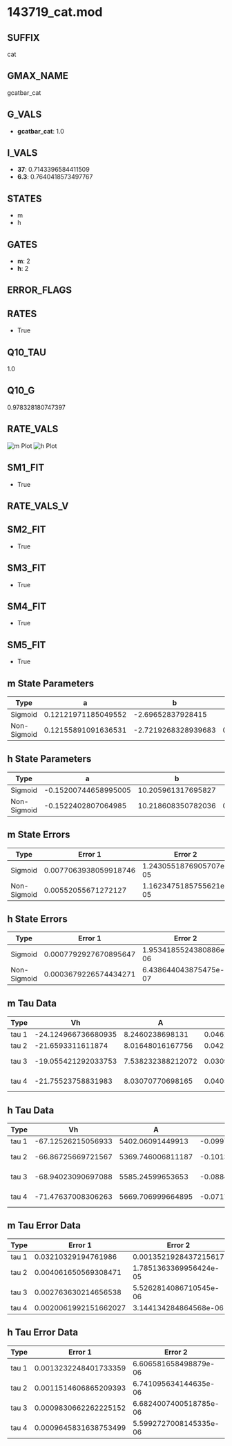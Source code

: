 # 143719_cat.mod

## SUFFIX

cat

## GMAX_NAME

gcatbar_cat

## G_VALS

- **gcatbar_cat**: 1.0

## I_VALS

- **37**: 0.7143396584411509
- **6.3**: 0.7640418573497767

## STATES

- m
- h

## GATES

- **m**: 2
- **h**: 2

## ERROR_FLAGS


## RATES

- True

## Q10_TAU

1.0

## Q10_G

0.978328180747397

## RATE_VALS

![m Plot](/Users/pbozelos/Dropbox/icg-Chai-Panos/supermodels/output_markdown_files/Ca/143719_cat.mod/images/m.png)
![h Plot](/Users/pbozelos/Dropbox/icg-Chai-Panos/supermodels/output_markdown_files/Ca/143719_cat.mod/images/h.png)

## SM1_FIT

- True

## RATE_VALS_V

## SM2_FIT

- True

## SM3_FIT

- True

## SM4_FIT

- True

## SM5_FIT

- True

## m State Parameters

| Type | a | b | c | d |
| --- | --- | --- | --- | --- |
| Sigmoid | 0.12121971185049552 | -2.69652837928415 |
| Non-Sigmoid | 0.12155891091636531 | -2.7219268328939683 | 0.9983703442921203 | -0.002203864830249283 |

## h State Parameters

| Type | a | b | c | d |
| --- | --- | --- | --- | --- |
| Sigmoid | -0.15200744658995005 | 10.205961317695827 |
| Non-Sigmoid | -0.1522402807064985 | 10.218608350782036 | 0.99889262505666 | -9.671320483740723e-06 |

## m State Errors

| Type | Error 1 | Error 2 | Error 3 |
| --- | --- | --- | --- |
| Sigmoid | 0.0077063938059918746 | 1.2430551876905707e-05 | 0.005305742275837111 |
| Non-Sigmoid | 0.00552055671272127 | 1.1623475185755621e-05 | 0.0038008245976305457 |

## h State Errors

| Type | Error 1 | Error 2 | Error 3 |
| --- | --- | --- | --- |
| Sigmoid | 0.0007792927670895647 | 1.9534185524380886e-06 | 0.0006778028135483109 |
| Non-Sigmoid | 0.0003679226574434271 | 6.438644043875475e-07 | 0.0003200068355756534 |

## m Tau Data

| Type | Vh | A | b1 | b2 | c1 | c2 | d1 | d2 | e1 | e2 |
| --- | --- | --- | --- | --- | --- | --- | --- | --- | --- | --- |
| tau 1 | -24.124966736680935 | 8.2460238698131 | 0.04628147189785006 | 0.06740732750080869 |
| tau 2 | -21.6593311611874 | 8.01648016167756 | 0.04217801876560847 | -1.64448269783033e-05 | 0.08135658442706427 | -0.000365354564544681 |
| tau 3 | -19.055421292033753 | 7.538232388212072 | 0.030987330518793554 | -0.00025761364208027086 | -1.7121513461281559e-06 | 0.08731012581542624 | -0.0005238334443670244 | 8.788887903444145e-07 |
| tau 4 | -21.75523758831983 | 8.03070770698165 | 0.040512329092387486 | -0.00010672971818439433 | -1.4102629652021714e-06 | -6.35941576923519e-09 | 0.07865248669778216 | -0.00019702734440417598 | -3.419516892108063e-06 | 1.942156759707145e-08 |

## h Tau Data

| Type | Vh | A | b1 | b2 | c1 | c2 | d1 | d2 | e1 | e2 |
| --- | --- | --- | --- | --- | --- | --- | --- | --- | --- | --- |
| tau 1 | -67.12526215056933 | 5402.06091449913 | -0.09976859186355914 | -0.05270401323258994 |
| tau 2 | -66.86725669721567 | 5369.746006811187 | -0.10139428286430331 | 3.5570367532646664e-05 | -0.051434951237631144 | 2.1093939215548328e-05 |
| tau 3 | -68.94023090697088 | 5585.24599653653 | -0.08843237088464548 | -0.00032322103991294404 | 3.3486062734917465e-06 | -0.062357069527442764 | -0.00029249606005036924 | -3.3759884919344305e-06 |
| tau 4 | -71.47637008306263 | 5669.706999664895 | -0.07175788705128931 | -0.0007339498373869743 | 7.343820167130795e-06 | -1.2902922312228944e-08 | -0.07363234033809918 | -0.0008043052918574807 | -1.7648452551265872e-05 | -1.7568814046375306e-07 |

## m Tau Error Data

| Type | Error 1 | Error 2 | Error 3 |
| --- | --- | --- | --- |
| tau 1 | 0.03210329194761986 | 0.0013521928437215617 | 0.018161921909719804 |
| tau 2 | 0.004061650569308471 | 1.7851363369956424e-05 | 0.002297813588236036 |
| tau 3 | 0.002763630214656538 | 5.5262814086710545e-06 | 0.0015634794159997518 |
| tau 4 | 0.0020061992151662027 | 3.144134284864568e-06 | 0.00113497499074674 |

## h Tau Error Data

| Type | Error 1 | Error 2 | Error 3 |
| --- | --- | --- | --- |
| tau 1 | 0.0013232248401733359 | 6.606581658498879e-06 | 0.0010628540685334517 |
| tau 2 | 0.0011514606865209393 | 6.741095634144635e-06 | 0.0009248879240090336 |
| tau 3 | 0.0009830662262225152 | 6.6824007400518785e-06 | 0.0007896284187361204 |
| tau 4 | 0.0009645831638753499 | 5.5992727008145335e-06 | 0.0007747822660504825 |


